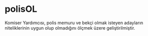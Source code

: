 # polisOL
Komiser Yardımcısı, polis memuru ve bekçi olmak isteyen adayların niteliklerinin uygun olup olmadığını ölçmek üzere geliştirilmiştir.